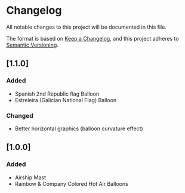 # Changelog

All notable changes to this project will be documented in this file.

The format is based on [Keep a Changelog](https://keepachangelog.com/en/1.0.0/),
and this project adheres to [Semantic Versioning](https://semver.org/spec/v2.0.0.html).

<!--
## [Unreleased]

### Added
### Changed
### Fixed
-->
## [1.1.0]

### Added

- Spanish 2nd Republic flag Balloon
- Estreleira (Galician National Flag) Balloon

### Changed

- Better horizontal graphics (balloon curvature effect)
## [1.0.0]

### Added

- Airship Mast
- Rainbow & Company Colored Hot Air Balloons